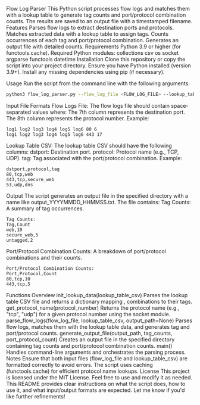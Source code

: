 Flow Log Parser
This Python script processes flow logs and matches them with a lookup table to generate tag counts and port/protocol combination counts. The results are saved to an output file with a timestamped filename.
Features
Parses flow logs to extract destination ports and protocols.
Matches extracted data with a lookup table to assign tags.
Counts occurrences of each tag and port/protocol combination.
Generates an output file with detailed counts.
Requirements
Python 3.9 or higher (for functools.cache).
Required Python modules:
collections
csv
os
socket
argparse
functools
datetime
Installation
Clone this repository or copy the script into your project directory.
Ensure you have Python installed (version 3.9+).
Install any missing dependencies using pip (if necessary).

Usage
Run the script from the command line with the following arguments:
```bash
python3 flow_log_parser.py --flow_log_file <FLOW_LOG_FILE> --lookup_table_csv <LOOKUP_TABLE_CSV> --output_path <OUTPUT_DIRECTORY>
```

Input File Formats
Flow Logs File:
The flow logs file should contain space-separated values where:
The 7th column represents the destination port.
The 8th column represents the protocol number.
Example:
```text
log1 log2 log3 log4 log5 log6 80 6
log1 log2 log3 log4 log5 log6 443 17
```
Lookup Table CSV:
The lookup table CSV should have the following columns:
dstport: Destination port.
protocol: Protocol name (e.g., TCP, UDP).
tag: Tag associated with the port/protocol combination.
Example:
```text
dstport,protocol,tag
80,tcp,web
443,tcp,secure_web
53,udp,dns
```
Output
The script generates an output file in the specified directory with a name like output_YYYYMMDD_HHMMSS.txt. The file contains:
Tag Counts: A summary of tag occurrences.
```text
Tag Counts:
Tag,Count
web,10
secure_web,5
untagged,2
```
Port/Protocol Combination Counts: A breakdown of port/protocol combinations and their counts.
```text
Port/Protocol Combination Counts:
Port,Protocol,Count
80,tcp,10
443,tcp,5
```
Functions Overview
init_lookup_data(lookup_table_csv)
Parses the lookup table CSV file and returns a dictionary mapping <port>,<protocol> combinations to their tags.
get_protocol_name(protocol_number)
Returns the protocol name (e.g., "tcp", "udp") for a given protocol number using the socket module.
parse_flow_logs(flow_log_file, lookup_table_csv, output_path=None)
Parses flow logs, matches them with the lookup table data, and generates tag and port/protocol counts.
generate_output_file(output_path, tag_counts, port_protocol_count)
Creates an output file in the specified directory containing tag counts and port/protocol combination counts.
main()
Handles command-line arguments and orchestrates the parsing process.
Notes
Ensure that both input files (flow_log_file and lookup_table_csv) are formatted correctly to avoid errors.
The script uses caching (functools.cache) for efficient protocol name lookups.
License
This project is licensed under the MIT License. Feel free to use and modify it as needed. This README provides clear instructions on what the script does, how to use it, and what input/output formats are expected. Let me know if you'd like further refinements!
